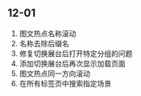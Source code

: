 ## 12-01

1. 图文热点名称滚动
2. 名称去除后缀名
3. 修复切换展台后打开特定分组的问题
4. 添加切换展台后再次显示加载页面
5. 图文热点同一方向滚动
6. 在所有标签页中搜索指定场景